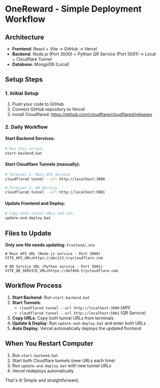 # OneReward - Simple Deployment Workflow

## Architecture
- **Frontend**: React + Vite → GitHub → Vercel
- **Backend**: Node.js (Port 3000) + Python QR Service (Port 5001) → Local + Cloudflare Tunnel
- **Database**: MongoDB (Local)

## Setup Steps

### 1. Initial Setup
1. Push your code to GitHub
2. Connect GitHub repository to Vercel
3. Install Cloudflared: https://github.com/cloudflare/cloudflared/releases

### 2. Daily Workflow

#### Start Backend Services:
```bash
# Run this script:
start-backend.bat
```

#### Start Cloudflare Tunnels (manually):
```bash
# Terminal 1: Main API Service
cloudflared tunnel --url http://localhost:3000

# Terminal 2: QR Service  
cloudflared tunnel --url http://localhost:5001
```

#### Update Frontend and Deploy:
```bash
# Copy both tunnel URLs and run:
update-and-deploy.bat
```

## Files to Update

**Only one file needs updating**: `Frontend/.env`

```env
# Main API URL (Node.js service - Port 3000)
VITE_API_URL=https://abc123.trycloudflare.com

# QR Service URL (Python service - Port 5001)
VITE_QR_SERVICE_URL=https://def456.trycloudflare.com
```

## Workflow Process

1. **Start Backend**: Run `start-backend.bat`
2. **Start Tunnels**: 
   - `cloudflared tunnel --url http://localhost:3000` (API)
   - `cloudflared tunnel --url http://localhost:5001` (QR Service)
3. **Copy URLs**: Copy both tunnel URLs from terminals
4. **Update & Deploy**: Run `update-and-deploy.bat` and enter both URLs
5. **Auto Deploy**: Vercel automatically deploys the updated frontend

## When You Restart Computer

1. Run `start-backend.bat`
2. Start both Cloudflare tunnels (new URLs each time)
3. Run `update-and-deploy.bat` with new tunnel URLs
4. Vercel redeploys automatically

That's it! Simple and straightforward.
